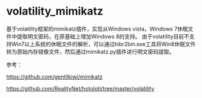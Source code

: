 # volatility_mimikatz
基于volatility框架的mimikatz插件，实现从Windows vista，Windows 7休眠文件中提取明文密码，在原基础上增加Windows 8的支持。
由于volatility目前不支持Win7以上系统的休眠文件的解析，可以通过hibr2bin.exe工具将Win8休眠文件转为原始内存镜像文件，然后通过mimikatz.py插件进行明文密码提取。

参考：

https://github.com/gentilkiwi/mimikatz

https://github.com/RealityNet/hotoloti/tree/master/volatility
